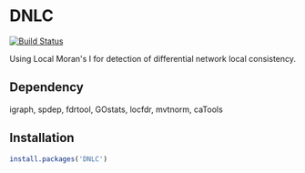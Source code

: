 # DNLC 
[![Build Status](https://travis-ci.org/ilab/DNLC.svg?branch=master)](https://travis-ci.org/ilab/DNLC)

Using Local Moran's I for detection of differential network local consistency.

## Dependency
igraph, spdep, fdrtool, GOstats, locfdr, mvtnorm, caTools

## Installation
```r
install.packages('DNLC')
